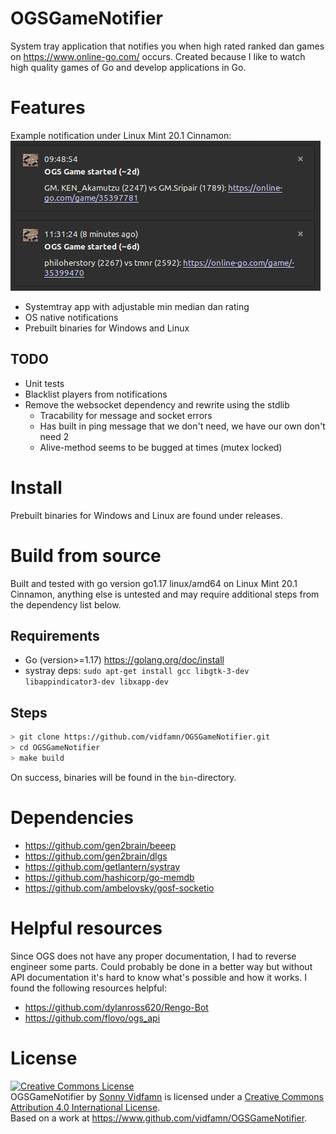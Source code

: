 
# OGSGameNotifier

System tray application that notifies you when high rated ranked dan
games on https://www.online-go.com/ occurs. Created because I like to
watch high quality games of Go and develop applications in Go.

# Features

Example notification under Linux Mint 20.1 Cinnamon:
![Example notification](assets/example_notification.png "Example notification")

* Systemtray app with adjustable min median dan rating
* OS native notifications
* Prebuilt binaries for Windows and Linux

## TODO

* Unit tests
* Blacklist players from notifications
* Remove the websocket dependency and rewrite using the stdlib
  * Tracability for message and socket errors
  * Has built in ping message that we don't need, we have our own don't need 2
  * Alive-method seems to be bugged at times (mutex locked)

# Install

Prebuilt binaries for Windows and Linux are found under releases.

# Build from source

Built and tested with go version go1.17 linux/amd64 on Linux Mint 20.1
Cinnamon, anything else is untested and may require additional steps
from the dependency list below.

## Requirements

* Go (version>=1.17) https://golang.org/doc/install
* systray deps: `sudo apt-get install gcc libgtk-3-dev libappindicator3-dev libxapp-dev`

## Steps

```sh
> git clone https://github.com/vidfamn/OGSGameNotifier.git
> cd OGSGameNotifier
> make build
```

On success, binaries will be found in the `bin`-directory.

# Dependencies

* https://github.com/gen2brain/beeep
* https://github.com/gen2brain/dlgs
* https://github.com/getlantern/systray
* https://github.com/hashicorp/go-memdb
* https://github.com/ambelovsky/gosf-socketio

# Helpful resources

Since OGS does not have any proper documentation, I had to reverse
engineer some parts. Could probably be done in a better way but without
API documentation it's hard to know what's possible and how it works.
I found the following resources helpful:

* https://github.com/dylanross620/Rengo-Bot
* https://github.com/flovo/ogs_api

# License
<a rel="license" href="http://creativecommons.org/licenses/by/4.0/"><img alt="Creative Commons License" style="border-width:0" src="https://i.creativecommons.org/l/by/4.0/88x31.png" /></a><br /><span xmlns:dct="http://purl.org/dc/terms/" href="http://purl.org/dc/dcmitype/Text" property="dct:title" rel="dct:type">OGSGameNotifier</span> by <a xmlns:cc="http://creativecommons.org/ns#" href="https://www.github.com/vidfamn" property="cc:attributionName" rel="cc:attributionURL">Sonny Vidfamn</a> is licensed under a <a rel="license" href="http://creativecommons.org/licenses/by/4.0/">Creative Commons Attribution 4.0 International License</a>.<br />Based on a work at <a xmlns:dct="http://purl.org/dc/terms/" href="https://www.github.com/vidfamn/OGSGameNotifier" rel="dct:source">https://www.github.com/vidfamn/OGSGameNotifier</a>.
